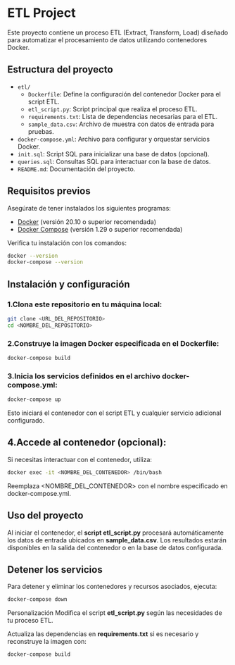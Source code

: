 # ETL Project

Este proyecto contiene un proceso ETL (Extract, Transform, Load) diseñado para automatizar el procesamiento de datos utilizando contenedores Docker.

## Estructura del proyecto

- `etl/`
  - `Dockerfile`: Define la configuración del contenedor Docker para el script ETL.
  - `etl_script.py`: Script principal que realiza el proceso ETL.
  - `requirements.txt`: Lista de dependencias necesarias para el ETL.
  - `sample_data.csv`: Archivo de muestra con datos de entrada para pruebas.
- `docker-compose.yml`: Archivo para configurar y orquestar servicios Docker.
- `init.sql`: Script SQL para inicializar una base de datos (opcional).
- `queries.sql`: Consultas SQL para interactuar con la base de datos.
- `README.md`: Documentación del proyecto.

## Requisitos previos

Asegúrate de tener instalados los siguientes programas:

- [Docker](https://www.docker.com/) (versión 20.10 o superior recomendada)
- [Docker Compose](https://docs.docker.com/compose/) (versión 1.29 o superior recomendada)

Verifica tu instalación con los comandos:

```bash
docker --version
docker-compose --version
```
## Instalación y configuración
### 1.Clona este repositorio en tu máquina local:

```bash
git clone <URL_DEL_REPOSITORIO>
cd <NOMBRE_DEL_REPOSITORIO>
```
### 2.Construye la imagen Docker especificada en el Dockerfile:

```bash
docker-compose build
```

### 3.Inicia los servicios definidos en el archivo docker-compose.yml:

```bash
docker-compose up
```
Esto iniciará el contenedor con el script ETL y cualquier servicio adicional configurado.

## 4.Accede al contenedor (opcional):

Si necesitas interactuar con el contenedor, utiliza:

```bash
docker exec -it <NOMBRE_DEL_CONTENEDOR> /bin/bash
```
Reemplaza <NOMBRE_DEL_CONTENEDOR> con el nombre especificado en docker-compose.yml.

## Uso del proyecto
Al iniciar el contenedor, el **script etl_script.py** procesará automáticamente los datos de entrada ubicados en **sample_data.csv**.
Los resultados estarán disponibles en la salida del contenedor o en la base de datos configurada.

## Detener los servicios
Para detener y eliminar los contenedores y recursos asociados, ejecuta:

```bash
docker-compose down
```
Personalización
Modifica el script **etl_script.py** según las necesidades de tu proceso ETL.

Actualiza las dependencias en **requirements.txt** si es necesario y reconstruye la imagen con:

```bash
docker-compose build
```
